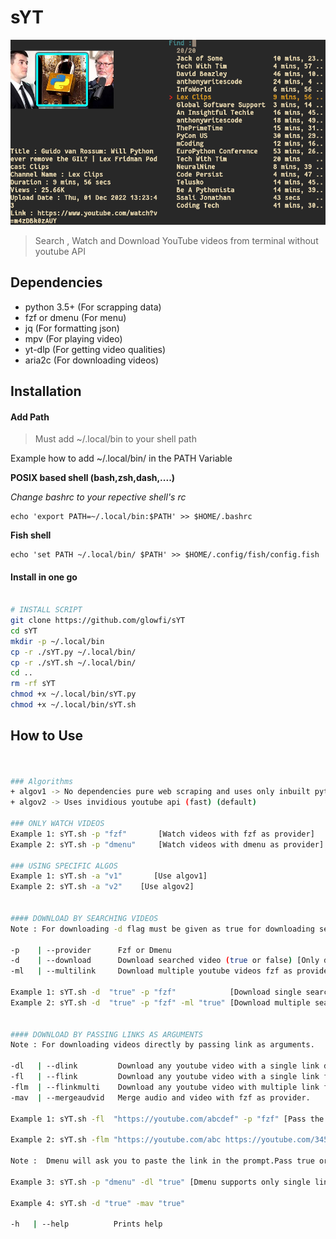 # sYT

![IMAGE1](./demo.png)

> Search , Watch and Download YouTube videos from terminal without youtube API

## Dependencies

-   python 3.5+ (For scrapping data)
-   fzf or dmenu (For menu)
-   jq (For formatting json)
-   mpv (For playing video)
-   yt-dlp (For getting video qualities)
-   aria2c (For downloading videos)

## Installation

#### Add Path

> Must add ~/.local/bin to your shell path

Example how to add ~/.local/bin/ in the PATH Variable <br>

<b>POSIX based shell (bash,zsh,dash,....) </b>

<em>Change bashrc to your repective shell's rc</em>

```
echo 'export PATH=~/.local/bin:$PATH' >> $HOME/.bashrc
```

<b>Fish shell </b>

```
echo 'set PATH ~/.local/bin/ $PATH' >> $HOME/.config/fish/config.fish
```

#### Install in one go

```sh

# INSTALL SCRIPT
git clone https://github.com/glowfi/sYT
cd sYT
mkdir -p ~/.local/bin
cp -r ./sYT.py ~/.local/bin/
cp -r ./sYT.sh ~/.local/bin/
cd ..
rm -rf sYT
chmod +x ~/.local/bin/sYT.py
chmod +x ~/.local/bin/sYT.sh

```

## How to Use

```sh


### Algorithms
+ algov1 -> No dependencies pure web scraping and uses only inbuilt python libraries (slow)
+ algov2 -> Uses invidious youtube api (fast) (default)

### ONLY WATCH VIDEOS
Example 1: sYT.sh -p "fzf"       [Watch videos with fzf as provider]
Example 2: sYT.sh -p "dmenu"     [Watch videos with dmenu as provider]

### USING SPECIFIC ALGOS
Example 1: sYT.sh -a "v1"       [Use algov1]
Example 2: sYT.sh -a "v2"    [Use algov2]


#### DOWNLOAD BY SEARCHING VIDEOS
Note : For downloading -d flag must be given as true for downloading searched videos.

-p    | --provider      Fzf or Dmenu
-d    | --download      Download searched video (true or false) [Only download do not play the video]
-ml   | --multilink     Download multiple youtube videos fzf as provider.

Example 1: sYT.sh -d  "true" -p "fzf"            [Download single searched videos with fzf as provider]
Example 2: sYT.sh -d  "true" -p "fzf" -ml "true" [Download multiple searched videos with fzf as provider]


#### DOWNLOAD BY PASSING LINKS AS ARGUMENTS
Note : For downloading videos directly by passing link as arguments.

-dl   | --dlink         Download any youtube video with a single link dmenu as provider.
-fl   | --flink         Download any youtube video with a single link fzf as provider.
-flm  | --flinkmulti    Download any youtube video with multiple link fzf as provider.
-mav  | --mergeaudvid   Merge audio and video with fzf as provider.

Example 1: sYT.sh -fl  "https://youtube.com/abcdef" -p "fzf" [Pass the link as argument if u want to uses fzf]

Example 2: sYT.sh -flm "https://youtube.com/abc https://youtube.com/345" -p "fzf" [Pass multi link as argument if u want to uses fzf]

Note :  Dmenu will ask you to paste the link in the prompt.Pass true or false for dl

Example 3: sYT.sh -p "dmenu" -dl "true" [Dmenu supports only single link]

Example 4: sYT.sh -d "true" -mav "true"

-h   | --help          Prints help

```
